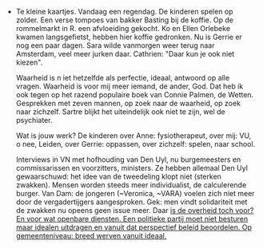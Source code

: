 - Te kleine kaartjes. Vandaag een regendag. De kinderen spelen op zolder. Een verse tompoes van bakker Basting bij de koffie. Op de rommelmarkt in R. een afvloeiding gekocht. Ko en Ellen Orlebeke kwamen langsgefietst, hebben hier koffie gedronken. Nu is Gerrie er nog een paar dagen. Sara wilde vanmorgen weer terug naar Amsterdam, veel meer jurken daar. Cathrien: "Daar kun je ook niet kiezen". 
  
  Waarheid is n iet hetzelfde als perfectie, ideaal, antwoord op alle vragen. Waarheid is voor mij meer iemand, de ander, God. Dat heb ik ook tegen op het razend populaire boek van Connie Palmen, de Wetten. Gesprekken met zeven mannen, op zoek naar de waarheid, op zoek naar zichzelf. Sartre blijkt het uiteindelijk ook niet te zijn, wel de psychiater.
  
  Wat is jouw werk? De kinderen over Anne: fysiotherapeut, over mij: VU, o nee, Leiden, over Gerrie: oppassen, over zichzelf: spelen, naar school. 
  
  Interviews in VN met hofhouding van Den Uyl, nu burgemeesters en commissarissen en voorzitters, ministers. Ze hebben allemaal Den Uyl gewaarschuwd: het idee van de tweedeling klopt niet (sterken zwakken). Mensen worden steeds meer individualist, de calculerende burger. Van Dam: de jongeren (~Veronica, ~VARA) voelen zich niet meer door de vergadertijgers aangesproken. Gek: men vindt solidariteit met de zwakken nu opeens geen issue meer. Daar <ins>is</in> de overheid toch voor? En voor wat openbare diensten. Een politieke partij moet niet besturen maar idealen uitdragen en vanuit dat perspectief beleid beoordelen. Op gemeenteniveau: breed werven vanuit ideaal.